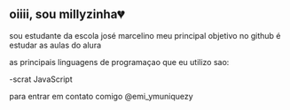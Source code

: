 ## oiiii, sou millyzinha💔
 sou estudante da escola josé marcelino
 meu principal objetivo no github é estudar as aulas do alura

 as principais linguagens de programaçao que eu utilizo sao:

 -scrat
 JavaScript  

 para entrar em contato comigo
 @emi_ymuniquezy
